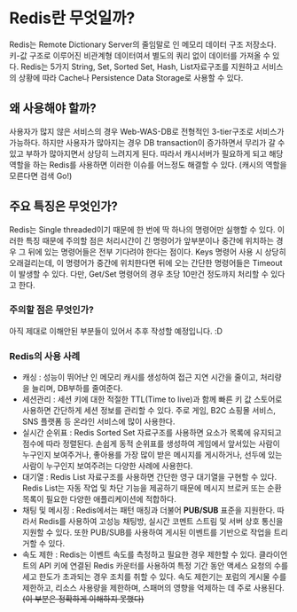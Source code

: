 # Redis란 무엇일까?

Redis는 Remote Dictionary Server의 줄임말로 인 메모리 데이터 구조 저장소다. 키-값 구조로 이루어진 비관계형 데이터여서 별도의 쿼리 없이 데이터를 가져올 수 있다.
Redis는 5가지 String, Set, Sorted Set, Hash, List자료구조를 지원하고 서비스의 상황에 따라 Cache나 Persistence Data Storage로 사용할 수 있다.

## 왜 사용해야 할까?

사용자가 많지 않은 서비스의 경우 Web-WAS-DB로 전형적인 3-tier구조로 서비스가 가능하다. 하지만 사용자가 많아지는 경우 DB transaction이 증가하면서 무리가 갈 수 있고 부하가 많아지면서 상당히 느려지게 된다. 따라서 캐시서버가 필요하게 되고 해당 역할을 하는 Redis를 사용하면 이러한 이슈를 어느정도 해결할 수 있다. (캐시의 역할을 모른다면 검색 Go!)

## 주요 특징은 무엇인가?
Redis는 Single threaded이기 때문에 한 번에 딱 하나의 명령어만 실행할 수 있다. 이러한 특징 때문에 주의할 점은 처리시간이 긴 명령어가 앞부분이나 중간에 위치하는 경우 그 뒤에 있는 명령어들은 전부 기다려야 한다는 점이다. Keys 명령어 사용 시 상당히 오래걸리는데, 이 명령어가 중간에 위치한다면 뒤에 오는 간단한 명령어들은 Timeout이 발생할 수 있다. 다만, Get/Set 명령어의 경우 초당 10만건 정도까지 처리할 수 있다고 한다.

### 주의할 점은 무엇인가?
아직 제대로 이해안된 부분들이 있어서 추후 작성할 예정입니다. :D

### Redis의 사용 사례
* 캐싱 : 성능이 뛰어난 인 메모리 캐시를 생성하여 접근 지연 시간을 줄이고, 처리량을 늘리며, DB부하를 줄여준다.
* 세션관리 : 세션 키에 대한 적절한 TTL(Time to live)과 함께 빠른 키 값 스토어로 사용하면 간단하게 세션 정보를 관리할 수 있다. 주로 게임, B2C 쇼핑몰 서비스, SNS 플랫폼 등 온라인 서비스에 많이 사용한다.
* 실시간 순위표 : Redis Sorted Set 자료구조를 사용하면 요소가 목록에 유지되고 점수에 따라 정렬된다. 손쉽게 동적 순위표를 생성하여 게임에서 앞서있는 사람이 누구인지 보여주거나, 좋아용를 가장 많이 받은 메시지를 게시하거나, 선두에 있는 사람이 누구인지 보여주려는 다양한 사례에 사용한다.
* 대기열 : Redis List 자료구조를 사용하면 간단한 영구 대기열을 구현할 수 있다. Redis List는 자동 작업 및 차단 기능을 제공하기 때문에 메시지 브로커 또는 순환 목록이 필요한 다양한 애플리케이션에 적합하다.
* 채팅 및 메시징 : Redis에서는 패턴 매칭과 더불어 **PUB/SUB** 표준을 지원한다. 따라서 Redis를 사용하여 고성능 채팅방, 실시간 코멘트 스트림 및 서버 상호 통신을 지원할 수 있다. 또한 PUB/SUB를 사용하여 게시된 이벤트를 기반으로 작업을 트리거할 수 있다.
* 속도 제한 : Redis는 이벤트 속도를 측정하고 필요한 경우 제한할 수 있다. 클라이언트의 API 키에 연결된 Redis 카운터를 사용하여 특정 기간 동안 액세스 요청의 수를 세고 한도가 초과되는 경우 조치를 취할 수 있다. 속도 제한기는 포럼의 게시물 수를 제한하고, 리소스 사용량을 제한하며, 스패머의 영향을 억제하는 데 주로 사용된다. ~~(이 부분은 정확하게 이해하지 못했다)~~